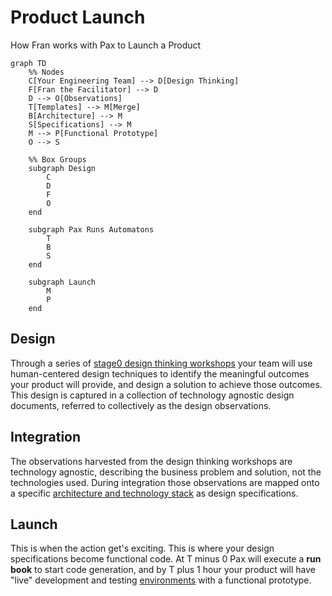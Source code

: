 # Product Launch
How Fran works with Pax to Launch a Product

```mermaid
graph TD
    %% Nodes
    C[Your Engineering Team] --> D[Design Thinking]
    F[Fran the Facilitator] --> D
    D --> O[Observations]
    T[Templates] --> M[Merge]
    B[Architecture] --> M
    S[Specifications] --> M
    M --> P[Functional Prototype]
    O --> S

    %% Box Groups
    subgraph Design
        C
        D
        F
        O
    end

    subgraph Pax Runs Automatons
        T
        B
        S
    end

    subgraph Launch
        M
        P
    end
```

## Design
Through a series of [stage0 design thinking workshops](DESIGN_THINKING.md) your team will use human-centered design techniques to identify the meaningful outcomes your product will provide, and design a solution to achieve those outcomes. This design is captured in a collection of technology agnostic design documents, referred to collectively as the design observations. 

## Integration
The observations harvested from the design thinking workshops are technology agnostic, describing the business problem and solution, not the technologies used. During integration those observations are mapped onto a specific [architecture and technology stack](./ARCHITECTURE.md) as design specifications. 

## Launch
This is when the action get's exciting. This is where your design specifications become functional code. At T minus 0 Pax will execute a **run book** to start code generation, and by T plus 1 hour your product will have "live" development and testing [environments](./CHANGE.MD) with a functional prototype. 
